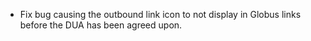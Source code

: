 - Fix bug causing the outbound link icon to not display in Globus links before the DUA has been agreed upon.